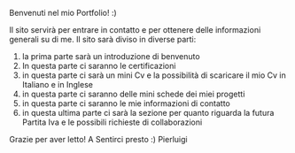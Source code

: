Benvenuti nel mio Portfolio! :)

Il sito servirà per entrare in contatto e per ottenere delle informazioni generali su di me.
Il sito sarà diviso in diverse parti:

1) la prima parte sarà un introduzione di benvenuto
2) In questa parte ci saranno le certificazioni
3) in questa parte ci sarà un mini Cv e la possibilità di scaricare il mio Cv in Italiano e in Inglese
4) in questa parte ci saranno delle mini schede dei miei progetti
5) in questa parte ci saranno le mie informazioni di contatto
6) in questa ultima parte ci sarà la sezione per quanto riguarda la futura Partita Iva e le possibili richieste di collaborazioni

Grazie per aver letto!
A Sentirci presto :)
Pierluigi 
